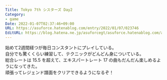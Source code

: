 ```yaml
---
Title: Tokyo 7th シスターズ Day2
Category:
- game
Date: 2022-01-07T02:37:46+09:00
URL: https://asuforce.hatenablog.com/entry/2022/01/07/023746
EditURL: https://blog.hatena.ne.jp/asuforcegt/asuforce.hatenablog.com/atom/entry/13574176438050184711
---
```


始めて2週間経つが毎日コンスタントにプレイしている。  
自分でも驚くくらい練習して、テクニックがどんどん身についている。  
総合レートは 15.5 を超えて、エキスパートレート 17 の曲もだんだん楽しめるようになってきた。  
頑張ってレジェンド譜面をクリアできるようになるぞ！
